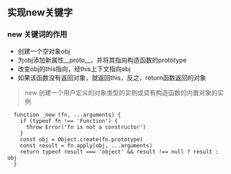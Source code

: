 ## 实现new关键字
### new 关键词的作用

- 创建一个空对象obj
- 为obj添加新属性__proto__，并将其指向构造函数的prototype
- 改变obj的this指向，经this上下文指向obj
- 如果该函数没有返回对象，就返回this，反之，return函数返回的对象

>new 创建一个用户定义的对象类型的实例或具有构造函数的内置对象的实例

```
  function _new (fn, ...arguments) {
    if (typeof fn !== 'Function') {
      throw Error('fn is not a constructor')
    }
    const obj = Object.create(fn.prototype)
    const result = fn.apply(obj, ...arguments)
    return typeof result === 'object' && result !== null ? result : obj
  }
```